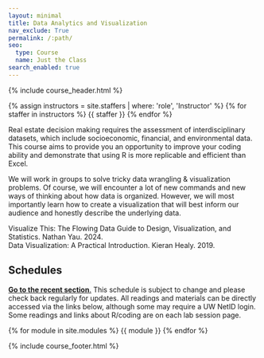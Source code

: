 ```yaml
---
layout: minimal
title: Data Analytics and Visualization
nav_exclude: True
permalink: /:path/
seo:
  type: Course
  name: Just the Class
search_enabled: true
---
```


{% include course_header.html %}

{% assign instructors = site.staffers | where: 'role', 'Instructor' %}
{% for staffer in instructors %}
{{ staffer }}
{% endfor %}

<!--## Table of Contents
{: .no_toc}

1. TOC
{:toc}

## Announcements

Newest announcements below and check [all announcements](announcements.md).
{% assign announcements = site.announcements | reverse %}
{% for announcement in announcements %}
{{ announcement }}
{% break %}
{% endfor %}-->


Real estate decision making requires the assessment of interdisciplinary datasets, which include socioeconomic, financial, and environmental data. This course aims to provide you an opportunity to improve your coding ability and demonstrate that using R is more replicable and efficient than Excel.

We will work in groups to solve tricky data wrangling & visualization problems. Of course, we will encounter a lot of new commands and new ways of thinking about how data is organized. However, we will most importantly learn how to create a visualization that will best inform our audience and honestly describe the underlying data.


Visualize This: The Flowing Data Guide to Design, Visualization, and Statistics. Nathan Yau. 2024. <br>
Data Visualization: A Practical Introduction. Kieran Healy. 2019.
## Schedules
<a href="#recent"><i class="fa-solid fa-square-arrow-up-right" style="color: #000000;"></i> **Go to the recent section**.</a> This schedule is subject to change and please check back regularly for updates. All readings and materials can be directly accessed via the links below, although some may require a UW NetID login. Some readings and links about R/coding are on each lab session page.

{% for module in site.modules %}
{{ module }}
{% endfor %}

{% include course_footer.html %}


